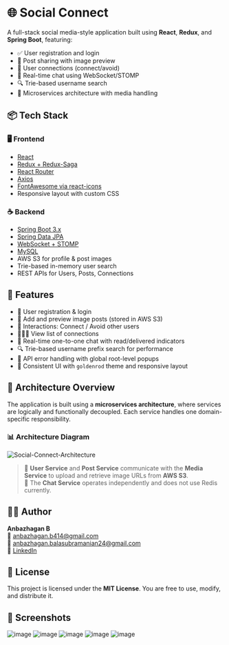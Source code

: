 # 🌐 Social Connect

A full-stack social media-style application built using **React**, **Redux**, and **Spring Boot**, featuring:

- ✅ User registration and login
- 📸 Post sharing with image preview
- 🔗 User connections (connect/avoid)
- 💬 Real-time chat using WebSocket/STOMP
- 🔍 Trie-based username search
- 🎯 Microservices architecture with media handling



## 📦 Tech Stack

### 🖥️ Frontend
- [React](https://reactjs.org/)
- [Redux + Redux-Saga](https://redux-saga.js.org/)
- [React Router](https://reactrouter.com/)
- [Axios](https://axios-http.com/)
- [FontAwesome via react-icons](https://react-icons.github.io/react-icons/)
- Responsive layout with custom CSS

### ☕ Backend
- [Spring Boot 3.x](https://spring.io/projects/spring-boot)
- [Spring Data JPA](https://spring.io/projects/spring-data-jpa)
- [WebSocket + STOMP](https://spring.io/guides/gs/messaging-stomp-websocket/)
- [MySQL](https://www.mysql.com/)
- AWS S3 for profile & post images
- Trie-based in-memory user search
- REST APIs for Users, Posts, Connections


## 🚀 Features

- 👤 User registration & login
- 📸 Add and preview image posts (stored in AWS S3)
- 🔄 Interactions: Connect / Avoid other users
- 🧑‍🤝‍🧑 View list of connections
- 💬 Real-time one-to-one chat with read/delivered indicators
- 🔍 Trie-based username prefix search for performance
- 🔔 API error handling with global root-level popups
- 🎨 Consistent UI with `goldenrod` theme and responsive layout


## 🔧 Architecture Overview

The application is built using a **microservices architecture**, where services are logically and functionally decoupled. Each service handles one domain-specific responsibility.

### 📊 Architecture Diagram

![Social-Connect-Architecture](https://github.com/user-attachments/assets/e2c52f2d-4964-457a-a275-7aba22c69a9d)

> 🔗 **User Service** and **Post Service** communicate with the **Media Service** to upload and retrieve image URLs from **AWS S3**.  
> 💬 The **Chat Service** operates independently and does not use Redis currently.


## 🧑‍💻 Author

**Anbazhagan B**  
📧 anbazhagan.b414@gmail.com  
📧 anbazhagan.balasubramanian24@gmail.com  
🔗 [LinkedIn](http://www.linkedin.com/in/%20anbazhaganb414)

## 📄 License

This project is licensed under the **MIT License**. You are free to use, modify, and distribute it.

## 📸 Screenshots

  ![image](https://github.com/user-attachments/assets/556a591c-e379-4906-a360-04c997c4bcb9)
  ![image](https://github.com/user-attachments/assets/9eede5c9-701b-44d0-80dc-d4da51bece60)
  ![image](https://github.com/user-attachments/assets/e1cbf9ce-5b9a-4701-bcfb-3c217d423518)
  ![image](https://github.com/user-attachments/assets/b4f75ca3-2b03-4774-b666-4ba172ede2ed)
  ![image](https://github.com/user-attachments/assets/746605b3-7198-43ba-9dc9-a20574d76350)





